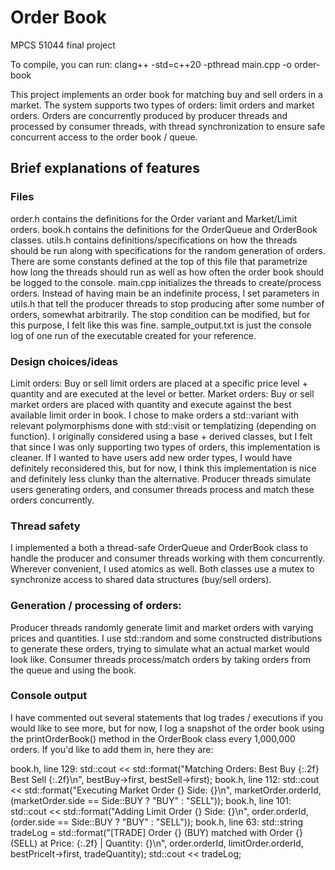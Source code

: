 # Order Book
MPCS 51044 final project

To compile, you can run:
clang++ -std=c++20 -pthread main.cpp -o order-book

This project implements an order book for matching buy and sell orders in a market. The system supports two types of orders: limit orders and market orders. Orders are concurrently produced by producer threads and processed by consumer threads, with thread synchronization to ensure safe concurrent access to the order book / queue.

## Brief explanations of features

### Files
order.h contains the definitions for the Order variant and Market/Limit orders.
book.h contains the definitions for the OrderQueue and OrderBook classes.
utils.h contains definitions/specifications on how the threads should be run along with specifications for the random generation of orders. There are some constants defined at the top of this file that parametrize how long the threads should run as well as how often the order book should be logged to the console.
main.cpp initializes the threads to create/process orders. Instead of having main be an indefinite process, I set parameters in utils.h that tell the producer threads to stop producing after some number of orders, somewhat arbitrarily. The stop condition can be modified, but for this purpose, I felt like this was fine.
sample_output.txt is just the console log of one run of the executable created for your reference.

### Design choices/ideas
Limit orders: Buy or sell limit orders are placed at a specific price level + quantity and are executed at the level or better.
Market orders: Buy or sell market orders are placed with quantity and execute against the best available limit order in book.
I chose to make orders a std::variant with relevant polymorphisms done with std::visit or templatizing (depending on function). I originally considered using a base + derived classes, but I felt that since I was only supporting two types of orders, this implementation is cleaner. If I wanted to have users add new order types, I would have definitely reconsidered this, but for now, I think this implementation is nice and definitely less clunky than the alternative.
Producer threads simulate users generating orders, and consumer threads process and match these orders concurrently.

### Thread safety
I implemented a both a thread-safe OrderQueue and OrderBook class to handle the producer and consumer threads working with them concurrently. Wherever convenient, I used atomics as well. Both classes use a mutex to synchronize access to shared data structures (buy/sell orders).

### Generation / processing of orders:
Producer threads randomly generate limit and market orders with varying prices and quantities. I use std::random and some constructed distributions to generate these orders, trying to simulate what an actual market would look like.
Consumer threads process/match orders by taking orders from the queue and using the book.

### Console output
I have commented out several statements that log trades / executions if you would like to see more, but for now, I log a snapshot of the order book using the printOrderBook() method in the OrderBook class every 1,000,000 orders. If you'd like to add them in, here they are:

book.h, line 129:
    std::cout << std::format("Matching Orders: Best Buy {:.2f} Best Sell {:.2f}\n", bestBuy->first, bestSell->first);
book.h, line 112:
    std::cout << std::format("Executing Market Order {} Side: {}\n", marketOrder.orderId, (marketOrder.side == Side::BUY ? "BUY" : "SELL"));
book.h, line 101:
    std::cout << std::format("Adding Limit Order {} Side: {}\n", order.orderId, (order.side == Side::BUY ? "BUY" : "SELL"));
book.h, line 63:
    std::string tradeLog = std::format("[TRADE] Order {} (BUY) matched with Order {} (SELL) at Price: {:.2f} | Quantity: {}\n", order.orderId, limitOrder.orderId, bestPriceIt->first, tradeQuantity); std::cout << tradeLog;
        
